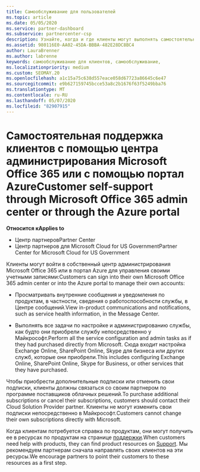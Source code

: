 ```yaml
---
title: Самообслуживание для пользователей
ms.topic: article
ms.date: 05/05/2020
ms.service: partner-dashboard
ms.subservice: partnercenter-csp
description: Узнайте, когда и где клиенты могут выполнять самостоятельную поддержку для управления собственными учетными записями, а также когда они должны обратиться к своему партнеру поставщика облачных решений.
ms.assetid: 980116E0-AA02-45DA-BBBA-482E28DC8BC4
author: LauraBrenner
ms.author: labrenne
keywords: самообслуживание для клиентов, самообслуживание,
ms.localizationpriority: medium
ms.custom: SEOMAY.20
ms.openlocfilehash: a1c15a75c638d557eace058d67723a86645c6e47
ms.sourcegitcommit: e9b627159745bcce53a8c2b1676f63f5249bba76
ms.translationtype: MT
ms.contentlocale: ru-RU
ms.lasthandoff: 05/07/2020
ms.locfileid: "82907915"
---
```

# <a name="customer-self-support-through-microsoft-office-365-admin-center-or-through-the-azure-portal"></a><span data-ttu-id="77e4f-104">Самостоятельная поддержка клиентов с помощью центра администрирования Microsoft Office 365 или с помощью портал Azure</span><span class="sxs-lookup"><span data-stu-id="77e4f-104">Customer self-support through Microsoft Office 365 admin center or through the Azure portal</span></span>

<span data-ttu-id="77e4f-105">**Относится к**</span><span class="sxs-lookup"><span data-stu-id="77e4f-105">**Applies to**</span></span>

-  <span data-ttu-id="77e4f-106">Центр партнеров</span><span class="sxs-lookup"><span data-stu-id="77e4f-106">Partner Center</span></span>
-  <span data-ttu-id="77e4f-107">Центр партнеров для Microsoft Cloud for US Government</span><span class="sxs-lookup"><span data-stu-id="77e4f-107">Partner Center for Microsoft Cloud for US Government</span></span>

<span data-ttu-id="77e4f-108">Клиенты могут войти в собственный центр администрирования Microsoft Office 365 или в портал Azure для управления своими учетными записями:</span><span class="sxs-lookup"><span data-stu-id="77e4f-108">Customers can sign into their own Microsoft Office 365 admin center or into the Azure portal to manage their own accounts:</span></span>

-   <span data-ttu-id="77e4f-109">Просматривать внутренние сообщения и уведомления по продуктам, в частности, сведения о работоспособности службы, в Центре сообщений.</span><span class="sxs-lookup"><span data-stu-id="77e4f-109">View in-product communications and notifications, such as service health information, in the Message Center.</span></span>

-   <span data-ttu-id="77e4f-110">Выполнять все задачи по настройке и администрированию службы, как будто они приобрели службу непосредственно у Майкрософт.</span><span class="sxs-lookup"><span data-stu-id="77e4f-110">Perform all the service configuration and admin tasks as if they had purchased directly from Microsoft.</span></span> <span data-ttu-id="77e4f-111">Сюда входит настройка Exchange Online, SharePoint Online, Skype для бизнеса или других служб, которые они приобрели.</span><span class="sxs-lookup"><span data-stu-id="77e4f-111">This includes configuring Exchange Online, SharePoint Online, Skype for Business, or other services that they have purchased.</span></span>

<span data-ttu-id="77e4f-112">Чтобы приобрести дополнительные подписки или отменить свои подписки, клиенты должны связаться со своим партнером по программе поставщиков облачных решений.</span><span class="sxs-lookup"><span data-stu-id="77e4f-112">To purchase additional subscriptions or cancel their subscriptions, customers should contact their Cloud Solution Provider partner.</span></span> <span data-ttu-id="77e4f-113">Клиенты не могут изменить свои подписки непосредственно в Майкрософт.</span><span class="sxs-lookup"><span data-stu-id="77e4f-113">Customers cannot change their own subscriptions directly with Microsoft.</span></span>

<span data-ttu-id="77e4f-114">Когда клиентам потребуется справка по продуктам, они могут получить ее в ресурсах по продуктам на странице [поддержки](https://partnercenter.microsoft.com/partner/support).</span><span class="sxs-lookup"><span data-stu-id="77e4f-114">When customers need help with products, they can find product resources on [Support](https://partnercenter.microsoft.com/partner/support).</span></span> <span data-ttu-id="77e4f-115">Мы рекомендуем партнерам сначала направлять своих клиентов на эти ресурсы.</span><span class="sxs-lookup"><span data-stu-id="77e4f-115">We encourage partners to point their customers to these resources as a first step.</span></span>

 

 



